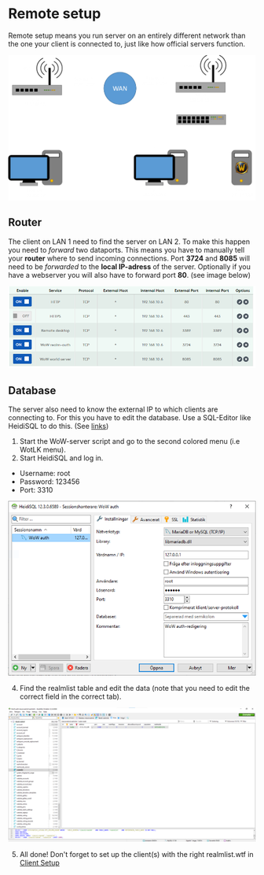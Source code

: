 # Remote setup
Remote setup means you run server on an entirely different network than the one your client is connected to, just like how official servers function.

![NetworkMap](../_media/networkmap.png "Network Map")

## Router
The client on LAN 1 need to find the server on LAN 2. To make this happen you need to *forward* two dataports. This means you have to manually tell your **router** where to send incoming connections. Port **3724** and **8085** will need to be *forwarded* to the **local IP-adress** of the server. Optionally if you have a webserver you will also have to forward port **80**. (see image below)

![Port_forwarding](../_media/portforwarding.png)

## Database
The server also need to know the external IP to which clients are connecting to. For this you have to edit the database. Use a SQL-Editor like HeidiSQL to do this. (See [links](.._pages/Links))

1. Start the WoW-server script and go to the second colored menu (i.e WotLK menu).
2. Start HeidiSQL and log in.
- Username: root
- Password: 123456
- Port: 3310

![Login](../_media/HeidiSQL01.PNG)

4. Find the realmlist table and edit the data (note that you need to edit the correct field in the correct tab).

![Edit Database](../_media/HeidiSQL02.png)

5. All done! Don't forget to set up the client(s) with the right realmlist.wtf in [Client Setup](.._pages/ClientSetup) 
